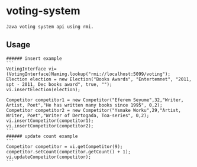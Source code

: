 # voting-system
 	Java voting system api using rmi.

## Usage
	###### insert example
	```
	VotingInterface vi=(VotingInterface)Naming.lookup("rmi://localhost:5099/voting");
	Election election = new Election("Books Awards", "Entertemnet", "2011, spt - 2011, Dec books award", true, "");
	vi.insertElection(election);

	Competitor competitor1 = new Competitor("Eferem Seyume",32,"Writer, Artist, Poet","He has written many books since 1995", 0,2);
	Competitor competitor2 = new Competitor("Ysmake Worku",29,"Artist, Writer, Poet","Writer of Dertogada, Toa-series", 0,2);
	vi.insertCompetitor(competitor1);
	vi.insertCompetitor(competitor2);
	```
	###### update count example
	```
	Competitor competitor = vi.getCompetitor(9);
	competitor.setCount(competitor.getCount() + 1);
	vi.updateCompetitor(competitor);
    ```





